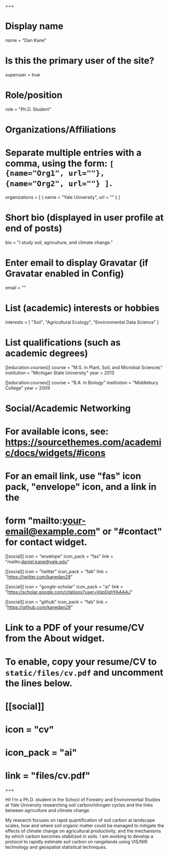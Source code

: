 +++
# Display name
name = "Dan Kane"

# Is this the primary user of the site?
superuser = true

# Role/position
role = "Ph.D. Student"

# Organizations/Affiliations
#   Separate multiple entries with a comma, using the form: `[ {name="Org1", url=""}, {name="Org2", url=""} ]`.
organizations = [ { name = "Yale University", url = "" } ]

# Short bio (displayed in user profile at end of posts)
bio = "I study soil, agriculture, and climate change."

# Enter email to display Gravatar (if Gravatar enabled in Config)
email = ""

# List (academic) interests or hobbies
interests = [
  "Soil",
  "Agricultural Ecology",
  "Environmental Data Science"
]

# List qualifications (such as academic degrees)
[[education.courses]]
  course = "M.S. in Plant, Soil, and Microbial Sciences"
  institution = "Michigan State University"
  year = 2013

[[education.courses]]
  course = "B.A. in Biology"
  institution = "Middlebury College"
  year = 2009

# Social/Academic Networking
# For available icons, see: https://sourcethemes.com/academic/docs/widgets/#icons
#   For an email link, use "fas" icon pack, "envelope" icon, and a link in the
#   form "mailto:your-email@example.com" or "#contact" for contact widget.

[[social]]
  icon = "envelope"
  icon_pack = "fas"
  link = "mailto:daniel.kane@yale.edu"

[[social]]
  icon = "twitter"
  icon_pack = "fab"
  link = "https://twitter.com/kanedan29"

[[social]]
  icon = "google-scholar"
  icon_pack = "ai"
  link = "https://scholar.google.com/citations?user=VqpDghYAAAAJ"

[[social]]
  icon = "github"
  icon_pack = "fab"
  link = "https://github.com/kanedan29"

# Link to a PDF of your resume/CV from the About widget.
# To enable, copy your resume/CV to `static/files/cv.pdf` and uncomment the lines below.
# [[social]]
#   icon = "cv"
#   icon_pack = "ai"
#   link = "files/cv.pdf"

+++

Hi! I’m a Ph.D. student in the School of Forestry and Environmental Studies at Yale University researching soil carbon/nitrogen cycles and the links between agriculture and climate change.

My research focuses on rapid quantification of soil carbon at landscape scales, how and where soil organic matter could be managed to mitigate the effects of climate change on agricultural productivity, and the mechanisms by which carbon becomes stabilized in soils. I am working to develop a protocol to rapidly estimate soil carbon on rangelands using VIS/NIR technology and geospatial statistical techniques.
